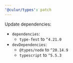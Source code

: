 ```yaml
---
'@culur/types': patch
---
```


Update dependencies:

- `dependencies`:
  - `type-fest` to `^4.21.0`
- `devDependencies`:
  - `@types/node` to `^20.14.9`
  - `typescript` to `^5.5.3`
